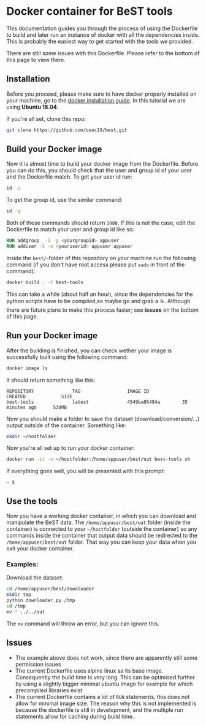 # Docker container for BeST tools
This documentation guides you through the process of using the Dockerfile to build and later run an instance of docker with all the dependencies inside.
This is probably the easiest way to get started with the tools we provided.

There are still some issues with this Dockerfile.
Please refer to the bottom of this page to view them.

## Installation

Before you proceed, please make sure to have docker properly installed on your machine, go to the [docker installation guide](https://docs.docker.com/install/).
In this tutorial we are using **Ubuntu 18.04**.

If you're all set, clone this repo:
```bash
git clone https://github.com/osoc19/best.git
```

## Build your Docker image
Now it is almost time to build your docker image from the Dockerfile.
Before you can do this, you should check that the user and group id of your user and the Dockerfile match.
To get your user id run:
```bash
id -u
```
To get the group id, use the similar command:
```bash
id -g
```
Both of these commands should return `1000`. If this is not the case, edit the Dockerfile to match your user and group id like so:
```dockerfile
RUN addgroup  -S -g <yourgroupid> appuser
RUN adduser -S -u <youruserid> appuser appuser
```
Inside the `best/`-folder of this repository on your machine run the following command (if you don't have root access please put `sudo` in front of the command):
```bash
docker build . -t best-tools
```
This can take a while (about half an hour), since the dependencies for the python scripts have to be compiled,so maybe go and grab a :coffee:. Although there are future plans to make this process faster; see **issues** on the bottom of this page.

## Run your Docker image

After the building is finished, you can check wether your image is successfully built using the following command:
```bash
docker image ls
```
It should return something like this:
```
REPOSITORY              TAG                 IMAGE ID            CREATED             SIZE
best-tools              latest              4549ba05484a        35 minutes ago      530MB
```
Now you should make a folder to save the dataset (download/conversion/...) output outside of the container. Something like:
```bash
mkdir ~/hostfolder
```
Now you're all set up to run your docker container:
```bash
docker run -it -v ~/hostfolder:/home/appuser/best/out best-tools sh
```
If everything goes well, you will be presented with this prompt:
```
~ $
```

## Use the tools

Now you have a working docker container, in which you can download and manipulate the BeST data.
The `/home/appuser/best/out` folder (inside the container) is connected to your `~/hostfolder` (outside the container) so any commands inside the container that output data should be redirected to the `/home/appuser/best/out` folder. That way you can keep your data when you exit your docker container.

### Examples:
Download the dataset:
```bash
cd /home/appuser/best/downloader
mkdir tmp
python downloader.py /tmp
cd /tmp
mv * ../../out
```
The `mv` command will throw an error, but you can ignore this.

## Issues

* The example above does not work, since there are apparently still some permission issues
* The current Dockerfile uses alpine linux as its base image. Consequently the build time is very long. This can be optimised further by using a slightly bigger minimal ubuntu image for example for which precompiled libraries exist.
* The current Dockerfile contains a lot of `RUN` statements, this does not allow for minimal image size. The reason why this is not implemented is because the dockerfile is still in development, and the multiple run statements allow for caching during build time.

